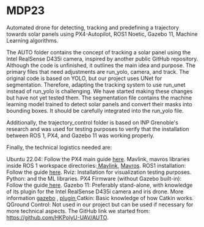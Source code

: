 # MDP23
Automated drone for detecting, tracking and predefining a trajectory towards solar panels using PX4-Autopilot, ROS1 Noetic, Gazebo 11, Machine Learning algorithms.


The AUTO folder contains the concept of tracking a solar panel using the Intel RealSense D435i camera, inspired by another public GitHub repository. Although the code is unfinished, it outlines the main idea and purpose. The primary files that need adjustments are run_yolo, camera, and track. The original code is based on YOLO, but our project uses UNet for segmentation. Therefore, adapting the tracking system to use run_unet instead of run_yolo is challenging. We have started making these changes but have not yet tested them. The segmentation file contains the machine learning model trained to detect solar panels and convert their masks into bounding boxes. It should be carefully integrated into the run_yolo file.

Additionally, the trajectory_control folder is based on INP Grenoble's research and was used for testing purposes to verify that the installation between ROS 1, PX4, and Gazebo 11 was working properly.

Finally, the technical logistics needed are:

Ubuntu 22.04: Follow the PX4 main guide [here](https://docs.px4.io/main/en/dev_setup/dev_env_linux_ubuntu.html).
Mavlink, mavros libraries inside ROS 1 workspace directories:[ Mavlink](https://mavlink.io/en/getting_started/use_libraries.html), [Mavros](https://github.com/mavlink/mavros).
ROS1 installation: Follow the guide [here](https://docs.px4.io/main/en/ros/ros1.html).
Rviz: Installation for visualization testing purposes.
Python: and the ML libraries.
PX4 Firmware (without Gazebo built-in): Follow the guide[ here](https://docs.px4.io/main/en/).
Gazebo 11: Preferably stand-alone, with knowledge of its plugin for the Intel RealSense D435i camera and iris drone. More information [gazebo](https://classic.gazebosim.org/) , [plugin ](https://github.com/pal-robotics/realsense_gazebo_plugin)
Catkin: Basic knowledge of how Catkin works.
QGround Control: Not used in our project but can be used if necessary for more technical aspects.
The GitHub link we started from: https://github.com/HKPolyU-UAV/AUTO.
